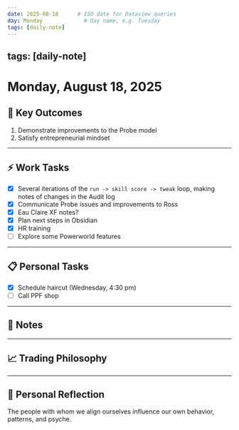 ```yaml
---
date: 2025-08-18      # ISO date for Dataview queries
day: Monday             # Day name, e.g. Tuesday
tags: [daily-note]
---
```

tags: [daily-note]
---
# Monday, August 18, 2025

## 🎯 Key Outcomes
1. Demonstrate improvements to the Probe model
2. Satisfy entrepreneurial mindset

---
## ⚡ Work Tasks
- [x] Several iterations of the `run -> skill score -> tweak` loop, making notes of changes in the Audit log
- [x] Communicate Probe issues and improvements to Ross
- [x] Eau Claire XF notes?
- [x] Plan next steps in Obsidian
- [x] HR training
- [ ] Explore some Powerworld features

---
## 📋 Personal Tasks
- [x] Schedule haircut (Wednesday, 4:30 pm)
- [ ] Call PPF shop

---
## 📝 Notes


---
## 📈 Trading Philosophy


---
## 🤔 Personal Reflection
The people with whom we align ourselves influence our own behavior, patterns, and psyche.